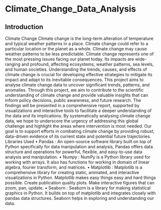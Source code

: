 # Climate_Change_Data_Analysis

## Introduction 
Climate Change
Climate change is the long-term alteration of temperature and typical weather patterns in a place. Climate change could refer to a particular location or the planet as a whole. Climate change may cause weather patterns to be less predictable. Climate change represents one of the most pressing issues facing our planet today. Its impacts are wide-ranging and profound, affecting ecosystems, weather patterns, sea levels, and human societies. Understanding the trends, causes, and effects of climate change is crucial for developing effective strategies to mitigate its impact and adapt to its inevitable consequences. This project aims to analyse climate change data to uncover significant trends, patterns, and anomalies. Through this project, we aim to contribute to the scientific understanding of climate change and provide valuable insights that can inform policy decisions, public awareness, and future research. The findings will be presented in a comprehensive report, supported by visualizations and interactive tools to facilitate a deeper understanding of the data and its implications. By systematically analysing climate change data, we hope to underscore the urgency of addressing this global challenge and highlight the areas where intervention is most needed. Our goal is to support efforts in combating climate change by providing robust, data-driven evidence of its current state and potential future trajectories.
Libraries Used
•	Pandas :  An open-source software library built on top of Python specifically for data manipulation and analysis, Pandas offers data structure and operations for powerful, flexible, and easy-to-use data analysis and manipulation.
•	Numpy :  NumPy is a Python library used for working with arrays. It also has functions for working in domain of linear algebra, fourier transform, and matrices.
•	Matplotlib :  Matplotlib is a comprehensive library for creating static, animated, and interactive visualizations in Python. Matplotlib makes easy things easy and hard things possible. Create publication quality plots. Make interactive figures that can zoom, pan, update.
•	Seaborn : Seaborn is a library for making statistical graphics in Python. It builds on top of matplotlib and integrates closely with pandas data structures. Seaborn helps in exploring and understanding our data.
